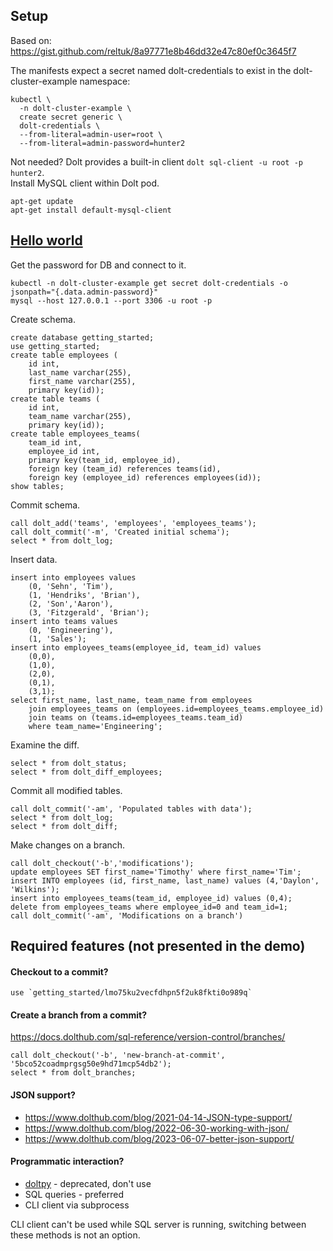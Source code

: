 ## Setup
Based on: https://gist.github.com/reltuk/8a97771e8b46dd32e47c80ef0c3645f7

The manifests expect a secret named dolt-credentials to exist in the dolt-cluster-example namespace:
```
kubectl \
  -n dolt-cluster-example \
  create secret generic \
  dolt-credentials \
  --from-literal=admin-user=root \
  --from-literal=admin-password=hunter2
```

Not needed? Dolt provides a built-in client `dolt sql-client -u root -p hunter2`. \
Install MySQL client within Dolt pod.
```
apt-get update
apt-get install default-mysql-client
```

## [Hello world](https://docs.dolthub.com/introduction/getting-started/database)

Get the password for DB and connect to it.
```
kubectl -n dolt-cluster-example get secret dolt-credentials -o jsonpath="{.data.admin-password}" 
mysql --host 127.0.0.1 --port 3306 -u root -p
```

Create schema.
```
create database getting_started;
use getting_started;
create table employees (
    id int,
    last_name varchar(255),
    first_name varchar(255),
    primary key(id));
create table teams (
    id int,
    team_name varchar(255),
    primary key(id));
create table employees_teams(
    team_id int,
    employee_id int,
    primary key(team_id, employee_id),
    foreign key (team_id) references teams(id),
    foreign key (employee_id) references employees(id));
show tables;
```

Commit schema.
```
call dolt_add('teams', 'employees', 'employees_teams');
call dolt_commit('-m', 'Created initial schema');
select * from dolt_log;
```

Insert data.
```
insert into employees values
    (0, 'Sehn', 'Tim'),
    (1, 'Hendriks', 'Brian'),
    (2, 'Son','Aaron'),
    (3, 'Fitzgerald', 'Brian');
insert into teams values
    (0, 'Engineering'),
    (1, 'Sales');
insert into employees_teams(employee_id, team_id) values
    (0,0),
    (1,0),
    (2,0),
    (0,1),
    (3,1);
select first_name, last_name, team_name from employees
    join employees_teams on (employees.id=employees_teams.employee_id)
    join teams on (teams.id=employees_teams.team_id)
    where team_name='Engineering';
```

Examine the diff.
```
select * from dolt_status;
select * from dolt_diff_employees;
```

Commit all modified tables.
```
call dolt_commit('-am', 'Populated tables with data');
select * from dolt_log;
select * from dolt_diff;
```

Make changes on a branch.
```
call dolt_checkout('-b','modifications');
update employees SET first_name='Timothy' where first_name='Tim';
insert INTO employees (id, first_name, last_name) values (4,'Daylon', 'Wilkins');
insert into employees_teams(team_id, employee_id) values (0,4);
delete from employees_teams where employee_id=0 and team_id=1;
call dolt_commit('-am', 'Modifications on a branch')
```

## Required features (not presented in the demo)

#### Checkout to a commit?
```
use `getting_started/lmo75ku2vecfdhpn5f2uk8fkti0o989q`
```

#### Create a branch from a commit?
https://docs.dolthub.com/sql-reference/version-control/branches/
```
call dolt_checkout('-b', 'new-branch-at-commit', '5bco52coadmprgsg50e9hd71mcp54db2');
select * from dolt_branches;
```

#### JSON support?
- https://www.dolthub.com/blog/2021-04-14-JSON-type-support/
- https://www.dolthub.com/blog/2022-06-30-working-with-json/
- https://www.dolthub.com/blog/2023-06-07-better-json-support/

#### Programmatic interaction?
- [doltpy](https://github.com/dolthub/doltpy) - deprecated, don't use
- SQL queries - preferred
- CLI client via subprocess

CLI client can't be used while SQL server is running, switching between these methods is not an option.
